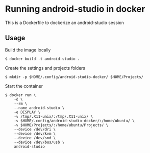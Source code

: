 # Running android-studio in docker

This is a Dockerfile to dockerize an android-studio session

## Usage

Build the image locally

    $ docker build -t android-studio .

Create the settings and projects folders

    $ mkdir -p $HOME/.config/android-studio-docker/ $HOME/Projects/

Start the container

    $ docker run \
        -d \
        --rm \
        --name android-studio \
        -e DISPLAY \
        -v /tmp/.X11-unix/:/tmp/.X11-unix/ \
        -v $HOME/.config/android-studio-docker/:/home/ubuntu/ \
        -v $HOME/Projects/:/home/ubuntu/Projects/ \
        --device /dev/dri \
        --device /dev/kvm \
        --device /dev/snd \
        --device /dev/bus/usb \
        android-studio
